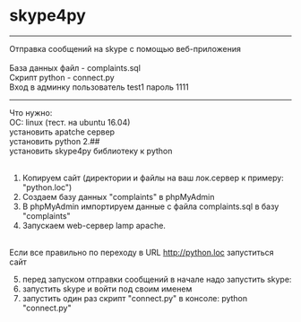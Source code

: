 # skype4py
******************************************************
Отправка сообщений на skype с помощью веб-приложения
<br><br>
База данных файл - complaints.sql<br>
Скрипт python - connect.py<br>
Вход в админку пользователь test1 пароль 1111
******************************************************
Что нужно:<br>
ОС: linux (тест. на ubuntu 16.04)<br>
установить apatche сервер<br>
установить python 2.##<br>
установить skype4py библиотеку к python<br><br>

1. Копируем сайт (директории и файлы на ваш лок.сервер к примеру: "python.loc")<br>
2. Создаем базу данных "complaints" в phpMyAdmin<br>
3. В phpMyAdmin импортируем данные с файла complaints.sql в базу "complaints"<br>
4. Запускаем web-сервер lamp apache.<br><br>
 
Если все правильно по переходу в URL http://python.loc запуститься сайт

5. перед запуском отправки сообщений в начале надо запустить skype:<br>
6. запустить skype и войти под своим именем<br>
7. запустить один раз скрипт "connect.py" в консоле: python "connect.py" 
